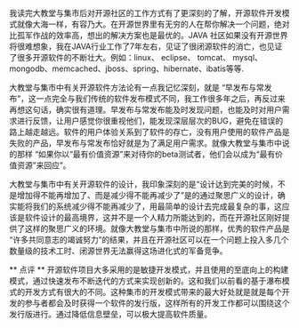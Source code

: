 ﻿我读完大教堂与集市后对开源社区的工作方式有了更深刻的了解，开源软件开发模式就像大海一样，有容乃大。在开源世界里有无穷的人在帮你解决一个问题，绝对比孤军作战的效率高，想出的解决方案也是最优的。JAVA 社区如果没有开源世界将很难想象，我在JAVA行业工作了7年左右，见证了很闭源软件的消亡，也见证了很多开源软件的不断壮大。例如：linux、 eclipse、 tomcat、 mysql、mongodb、memcached、jboss、spring、hibernate、ibatis等等.

大教堂与集市中有关开源软件方法论有一点我记忆深刻，就是 “早发布与常发布”，这一点完全与我们传统的软件发布模式不同，我工作很多年之后，再反过来再想这句话，确实很有道理。早发布与常发布能及时发现问题，也能及时对用户需求进行反馈，让用户感觉你很重视他们，能发现深层层次的BUG，避免在错误的路上越走越远。软件的用户体验关系到了软件的存亡，没有用户使用的软件产品是失败的产品，早发布与常发布恰好就是为了满足用户需求。就像大教堂与集市中说的那样 “如果你以“最有价值资源”来对待你的beta测试者，他们会以成为“最有价值资源”来回应”。

大教堂与集市中有关开源软件的设计，我印象深刻的是“设计达到完美的时候，不是增加得不能再增加了、而是减少得不能再减少了”是的通过聚思广义的设计，确实能将我们的系统减少得不能再减少了，用最简单的设计去完成最复杂的事，这应该是软件设计的最高境界，这并不是一个人精力所能达到的，而在开源社区刚好提供了这样的聚思广义的环境。就像大教堂与集市中所说的那样，优秀的软件产品是 “许多共同意志的竭诚努力”的结果，并且在开源社区可以在一个问题上投入多几个数量级的技术工时、闭源世界无法赢得这场进化式的军备竞争。

** 点评 **
开源软件项目大多采用的是敏捷开发模式，并且使用的至底向上的构建模式，通过快速发布不断迭代的方式来实现创新的。这和我们以前看的基于瀑布模式的开发方式有很大的不同。这种集市的开发模式带来的最大好处就是就是每个开发的参与者都会及时获得一个软件的发行版，这样所有的开发工作都可以围绕这个发行版进行。通过降低信息壁垒，可以极大提高软件质量。
